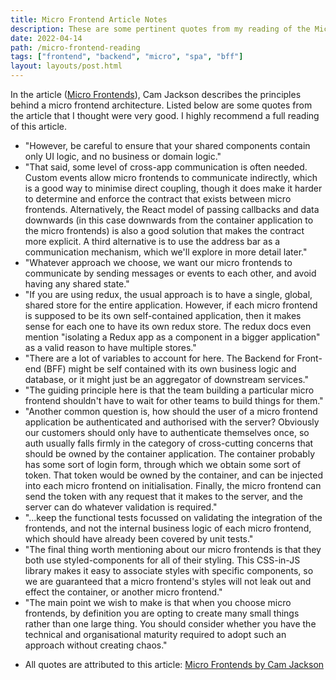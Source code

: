 ```yaml
---
title: Micro Frontend Article Notes
description: These are some pertinent quotes from my reading of the Micro Frontend article.
date: 2022-04-14
path: /micro-frontend-reading
tags: ["frontend", "backend", "micro", "spa", "bff"]
layout: layouts/post.html
---
```


In the article ([Micro Frontends](https://martinfowler.com/articles/micro-frontends.html)), Cam Jackson describes the principles behind a micro frontend architecture. Listed below are some quotes from the article that I thought were very good. I highly recommend a full reading of this article.

- "However, be careful to ensure that your shared components contain only UI logic, and no business or domain logic."
- "That said, some level of cross-app communication is often needed. Custom events allow micro frontends to communicate indirectly, which is a good way to minimise direct coupling, though it does make it harder to determine and enforce the contract that exists between micro frontends. Alternatively, the React model of passing callbacks and data downwards (in this case downwards from the container application to the micro frontends) is also a good solution that makes the contract more explicit. A third alternative is to use the address bar as a communication mechanism, which we'll explore in more detail later."
- "Whatever approach we choose, we want our micro frontends to communicate by sending messages or events to each other, and avoid having any shared state."
- "If you are using redux, the usual approach is to have a single, global, shared store for the entire application. However, if each micro frontend is supposed to be its own self-contained application, then it makes sense for each one to have its own redux store. The redux docs even mention "isolating a Redux app as a component in a bigger application" as a valid reason to have multiple stores."
- "There are a lot of variables to account for here. The Backend for Front-end (BFF) might be self contained with its own business logic and database, or it might just be an aggregator of downstream services."
- "The guiding principle here is that the team building a particular micro frontend shouldn't have to wait for other teams to build things for them."
- "Another common question is, how should the user of a micro frontend application be authenticated and authorised with the server? Obviously our customers should only have to authenticate themselves once, so auth usually falls firmly in the category of cross-cutting concerns that should be owned by the container application. The container probably has some sort of login form, through which we obtain some sort of token. That token would be owned by the container, and can be injected into each micro frontend on initialisation. Finally, the micro frontend can send the token with any request that it makes to the server, and the server can do whatever validation is required."
- "...keep the functional tests focussed on validating the integration of the frontends, and not the internal business logic of each micro frontend, which should have already been covered by unit tests."
- "The final thing worth mentioning about our micro frontends is that they both use styled-components for all of their styling. This CSS-in-JS library makes it easy to associate styles with specific components, so we are guaranteed that a micro frontend's styles will not leak out and effect the container, or another micro frontend."
- "The main point we wish to make is that when you choose micro frontends, by definition you are opting to create many small things rather than one large thing. You should consider whether you have the technical and organisational maturity required to adopt such an approach without creating chaos."

* All quotes are attributed to this article: [Micro Frontends by Cam Jackson](https://martinfowler.com/articles/micro-frontends.html)
